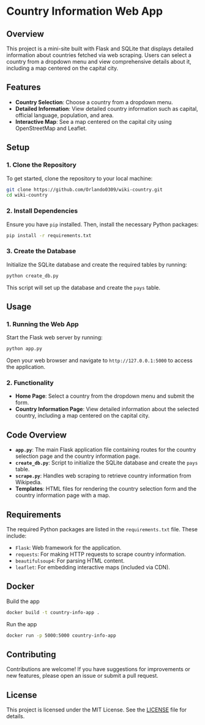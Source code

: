 # Country Information Web App
## Overview

This project is a mini-site built with Flask and SQLite that displays detailed information about countries fetched via web scraping. Users can select a country from a dropdown menu and view comprehensive details about it, including a map centered on the capital city.

## Features

- **Country Selection**: Choose a country from a dropdown menu.
- **Detailed Information**: View detailed country information such as capital, official language, population, and area.
- **Interactive Map**: See a map centered on the capital city using OpenStreetMap and Leaflet.

## Setup

### 1. Clone the Repository

To get started, clone the repository to your local machine:

```bash
git clone https://github.com/Orlando0309/wiki-country.git
cd wiki-country
```

### 2. Install Dependencies

Ensure you have `pip` installed. Then, install the necessary Python packages:

```bash
pip install -r requirements.txt
```

### 3. Create the Database

Initialize the SQLite database and create the required tables by running:

```bash
python create_db.py
```

This script will set up the database and create the `pays` table.

## Usage

### 1. Running the Web App

Start the Flask web server by running:

```bash
python app.py
```

Open your web browser and navigate to `http://127.0.0.1:5000` to access the application.

### 2. Functionality

- **Home Page**: Select a country from the dropdown menu and submit the form.
- **Country Information Page**: View detailed information about the selected country, including a map centered on the capital city.

## Code Overview

- **`app.py`**: The main Flask application file containing routes for the country selection page and the country information page.
- **`create_db.py`**: Script to initialize the SQLite database and create the `pays` table.
- **`scrape.py`**: Handles web scraping to retrieve country information from Wikipedia.
- **Templates**: HTML files for rendering the country selection form and the country information page with a map.

## Requirements

The required Python packages are listed in the `requirements.txt` file. These include:

- `Flask`: Web framework for the application.
- `requests`: For making HTTP requests to scrape country information.
- `beautifulsoup4`: For parsing HTML content.
- `leaflet`: For embedding interactive maps (included via CDN).

## Docker
Build the app
```bash
docker build -t country-info-app . 
```
Run the app
```bash
docker run -p 5000:5000 country-info-app
```

## Contributing

Contributions are welcome! If you have suggestions for improvements or new features, please open an issue or submit a pull request.

## License

This project is licensed under the MIT License. See the [LICENSE](LICENSE) file for details.
